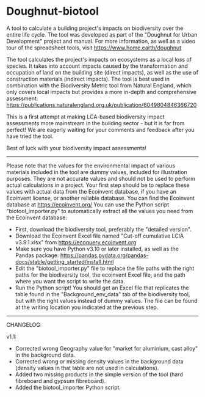 # Doughnut-biotool
A tool to calculate a building project's impacts on biodiversity over the entire life cycle. The tool was developed as part of the "Doughnut for Urban Development" project and manual. For more information, as well as a video tour of the spreadsheet tools, visit https://www.home.earth/doughnut 

The tool calculates the project's impacts on ecosystems as a local loss of species. It takes into account impacts caused by the transformation and occupation of land on the building site (direct impacts), as well as the use of construction materials (indirect impacts).
The tool is best used in combination with the Biodiversity Metric tool from Natural England, which only covers local impacts but provides a more in-depth and comprehensive assessment: https://publications.naturalengland.org.uk/publication/6049804846366720  

This is a first attempt at making LCA-based biodiversity impact assessments more mainstream in the building sector - but it is far from perfect!
We are eagerly waiting for your comments and feedback after you have tried the tool.

Best of luck with your biodiversity impact assessments!

_______________________________________________________

Please note that the values for the environmental impact of various materials included in the tool are dummy values, included for illustration purposes.
They are not accurate values and should not be used to perform actual calculations in a project.
Your first step should be to replace these values with actual data from the Ecoinvent database, if you have an Ecoinvent license, or another reliable database.
You can find the Ecoinvent database at https://ecoinvent.org/
You can use the Python script "biotool_importer.py" to automatically extract all the values you need from the Ecoinvent database:
- First, download the biodiversity tool, preferably the "detailed version".
- Download the Ecoinvent Excel file named "Cut-off cumulative LCIA v3.9.1.xlsx" from https://ecoquery.ecoinvent.org
- Make sure you have Python v3.10 or later installed, as well as the Pandas package: https://pandas.pydata.org/pandas-docs/stable/getting_started/install.html
- Edit the "biotool_importer.py" file to replace the file paths with the right paths for the biodiversity tool, the ecoinvent Excel file, and the path where
you want the script to write the data.
- Run the Python script! You should get an Excel file that replicates the table found in the "Background_env_data" tab of the biodiversity tool, but with the 
right values instead of dummy values. The file can be found at the writing location you indicated at the previous step.

_______________________________________________________

CHANGELOG:

v1.1: 
- Corrected wrong Geography value for "market for aluminium, cast alloy" in the background data.
- Corrected wrong or missing density values in the background data (density values in that table are not used in calculations).
- Added two missing products in the simple version of the tool (hard fibreboard and gypsum fibreboard).
- Added the biotool_importer Python script.
